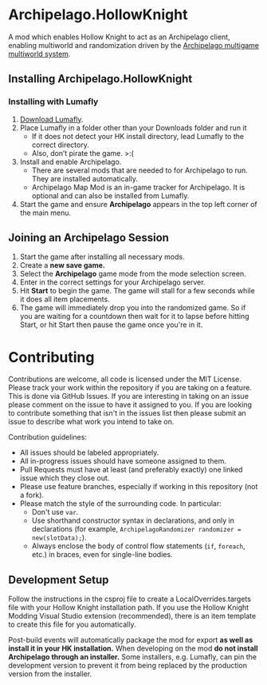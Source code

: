 # Archipelago.HollowKnight

A mod which enables Hollow Knight to act as an Archipelago client, enabling multiworld and randomization driven by the [Archipelago multigame multiworld system](https://archipelago.gg).

## Installing Archipelago.HollowKnight
### Installing with Lumafly
1. [Download Lumafly](https://themulhima.github.io/Lumafly?download).
2. Place Lumafly in a folder other than your Downloads folder and run it
    * If it does not detect your HK install directory, lead Lumafly to the correct directory.
    * Also, don’t pirate the game. >:(
3. Install and enable Archipelago.
    * There are several mods that are needed to for Archipelago to run. They are installed automatically.
    * Archipelago Map Mod is an in-game tracker for Archipelago. It is optional and can also be installed from Lumafly.
4. Start the game and ensure **Archipelago** appears in the top left corner of the main menu.

## Joining an Archipelago Session
1. Start the game after installing all necessary mods.
2. Create a **new save game.**
3. Select the **Archipelago** game mode from the mode selection screen.
4. Enter in the correct settings for your Archipelago server.
5. Hit **Start** to begin the game. The game will stall for a few seconds while it does all item placements.
6. The game will immediately drop you into the randomized game. So if you are waiting for a countdown then wait for it to lapse before hitting Start, or hit Start then pause the game once you're in it.

# Contributing
Contributions are welcome, all code is licensed under the MIT License. Please track your work within the repository if you are taking on a feature. This is done via GitHub Issues. If you are interesting in taking on an issue please comment on the issue to have it assigned to you. If you are looking to contribute something that isn't in the issues list then please submit an issue to describe what work you intend to take on.

Contribution guidelines:
* All issues should be labeled appropriately.
* All in-progress issues should have someone assigned to them.
* Pull Requests must have at least (and preferably exactly) one linked issue which they close out.
* Please use feature branches, especially if working in this repository (not a fork).
* Please match the style of the surrounding code. In particular:
    * Don't use `var`.
    * Use shorthand constructor syntax in declarations, and only in declarations (for example, `ArchipelagoRandomizer randomizer = new(slotData);`).
    * Always enclose the body of control flow statements (`if`, `foreach`, etc.) in braces, even for single-line bodies.

## Development Setup
Follow the instructions in the csproj file to create a LocalOverrides.targets file with your Hollow Knight installation path. If you use the Hollow Knight Modding Visual Studio extension (recommended), there is an item template to create this file for you automatically.

Post-build events will automatically package the mod for export **as well as install it in your HK installation.** When developing on the mod **do not install Archipelago through an installer.** Some installers, e.g. Lumafly, can pin the development version to prevent it from being replaced by the production version from the installer.


